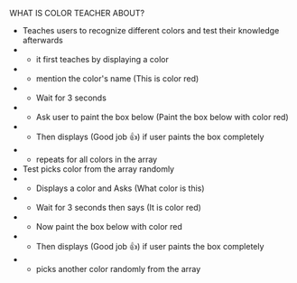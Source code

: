 WHAT IS COLOR TEACHER ABOUT?
- Teaches users to recognize different colors and test their knowledge afterwards
- - it first teaches by displaying a color 
- - mention the color's name (This is color red)
- - Wait for 3 seconds
- - Ask user to paint the box below (Paint the box below with color red)
- - Then displays (Good job 👍) if user paints the box completely
- - repeats for all colors in the array
- Test picks color from the array randomly
- - Displays a color and Asks (What color is this)
- - Wait for 3 seconds then says (It is color red)
- - Now paint the box below with color red
- - Then displays (Good job 👍) if user paints the box completely
- - picks another color randomly from the array